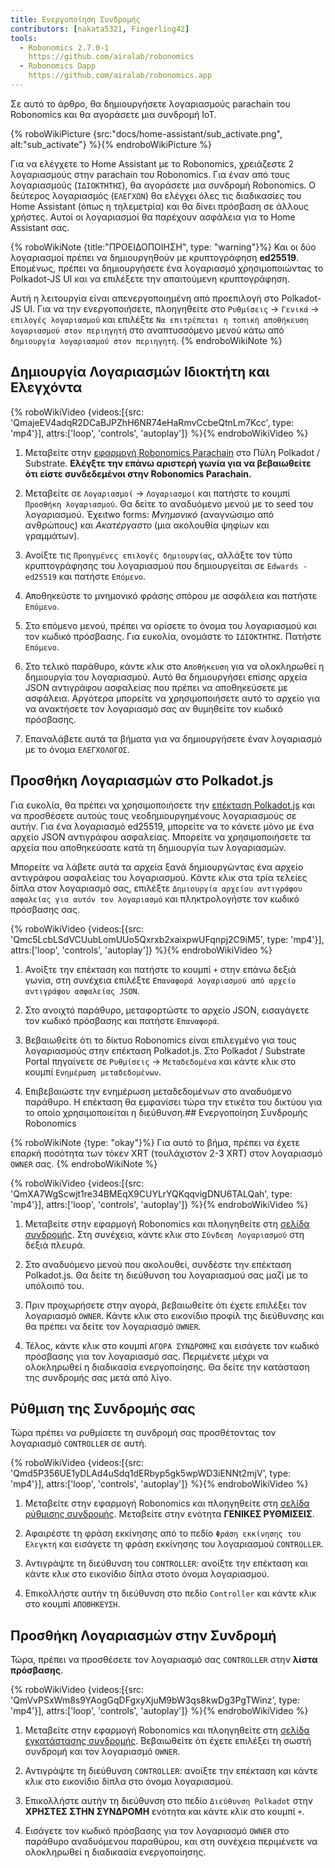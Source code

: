 ```yaml
---
title: Ενεργοποίηση Συνδρομής
contributors: [nakata5321, Fingerling42]
tools:
  - Robonomics 2.7.0-1
    https://github.com/airalab/robonomics
  - Robonomics Dapp
    https://github.com/airalab/robonomics.app
---
```


Σε αυτό το άρθρο, θα δημιουργήσετε λογαριασμούς parachain του Robonomics και θα αγοράσετε μια συνδρομή IoT.

{% roboWikiPicture {src:"docs/home-assistant/sub_activate.png", alt:"sub_activate"} %}{% endroboWikiPicture %}

Για να ελέγχετε το Home Assistant με το Robonomics, χρειάζεστε 2 λογαριασμούς στην parachain του Robonomics. Για έναν από τους λογαριασμούς (`ΙΔΙΟΚΤΗΤΗΣ`), θα αγοράσετε μια συνδρομή Robonomics. Ο δεύτερος λογαριασμός (`ΕΛΕΓΧΩΝ`) θα ελέγχει όλες τις διαδικασίες του Home Assistant (όπως η τηλεμετρία) και θα δίνει πρόσβαση σε άλλους χρήστες. Αυτοί οι λογαριασμοί θα παρέχουν ασφάλεια για το Home Assistant σας.

{% roboWikiNote {title:"ΠΡΟΕΙΔΟΠΟΙΗΣΗ", type: "warning"}%}
Και οι δύο λογαριασμοί πρέπει να δημιουργηθούν με κρυπτογράφηση **ed25519**. Επομένως, πρέπει να δημιουργήσετε ένα λογαριασμό χρησιμοποιώντας το Polkadot-JS UI και να επιλέξετε την απαιτούμενη κρυπτογράφηση.

Αυτή η λειτουργία είναι απενεργοποιημένη από προεπιλογή στο Polkadot-JS UI. Για να την ενεργοποιήσετε, πλοηγηθείτε στο `Ρυθμίσεις` -> `Γενικά` -> `επιλογές λογαριασμού` και επιλέξτε `Να επιτρέπεται η τοπική αποθήκευση λογαριασμού στον περιηγητή` στο αναπτυσσόμενο μενού κάτω από `δημιουργία λογαριασμού στον περιηγητή`.
{% endroboWikiNote %}

## Δημιουργία Λογαριασμών Ιδιοκτήτη και Ελεγχόντα

{% roboWikiVideo {videos:[{src: 'QmajeEV4adqR2DCaBJPZhH6NR74eHaRmvCcbeQtnLm7Kcc', type: 'mp4'}], attrs:['loop', 'controls', 'autoplay']} %}{% endroboWikiVideo %}

1. Μεταβείτε στην [εφαρμογή Robonomics Parachain](https://polkadot.js.org/apps/?rpc=wss%3A%2F%2Fkusama.rpc.robonomics.network%2F#/) στο Πύλη Polkadot / Substrate. **Ελέγξτε την επάνω αριστερή γωνία για να βεβαιωθείτε ότι είστε συνδεδεμένοι στην Robonomics Parachain.**

2. Μεταβείτε σε `Λογαριασμοί` -> `Λογαριασμοί` και πατήστε το κουμπί `Προσθήκη λογαριασμού`. Θα δείτε το αναδυόμενο μενού με το seed του λογαριασμού. Έχειtwo forms: *Μνημονικό* (αναγνώσιμο από ανθρώπους) και *Ακατέργαστο* (μια ακολουθία ψηφίων και γραμμάτων).

3. Ανοίξτε τις `Προηγμένες επιλογές δημιουργίας`, αλλάξτε τον τύπο κρυπτογράφησης του λογαριασμού που δημιουργείται σε `Edwards - ed25519` και πατήστε `Επόμενο`.

4. Αποθηκεύστε το μνημονικό φράσης σπόρου με ασφάλεια και πατήστε `Επόμενο`.

5. Στο επόμενο μενού, πρέπει να ορίσετε το όνομα του λογαριασμού και τον κωδικό πρόσβασης. Για ευκολία, ονομάστε το `ΙΔΙΟΚΤΗΤΗΣ`. Πατήστε `Επόμενο`.

6. Στο τελικό παράθυρο, κάντε κλικ στο `Αποθήκευση` για να ολοκληρωθεί η δημιουργία του λογαριασμού. Αυτό θα δημιουργήσει επίσης αρχεία JSON αντιγράφου ασφαλείας που πρέπει να αποθηκεύσετε με ασφάλεια. Αργότερα μπορείτε να χρησιμοποιήσετε αυτό το αρχείο για να ανακτήσετε τον λογαριασμό σας αν θυμηθείτε τον κωδικό πρόσβασης.

7. Επαναλάβετε αυτά τα βήματα για να δημιουργήσετε έναν λογαριασμό με το όνομα `ΕΛΕΓΧΟΛΟΓΟΣ`.


## Προσθήκη Λογαριασμών στο Polkadot.js

Για ευκολία, θα πρέπει να χρησιμοποιήσετε την [επέκταση Polkadot.js](https://polkadot.js.org/extension/) και να προσθέσετε αυτούς τους νεοδημιουργημένους λογαριασμούς σε αυτήν. Για ένα λογαριασμό ed25519, μπορείτε να το κάνετε μόνο με ένα αρχείο JSON αντιγράφου ασφαλείας. Μπορείτε να χρησιμοποιήσετε τα αρχεία που αποθηκεύσατε κατά τη δημιουργία των λογαριασμών.

Μπορείτε να λάβετε αυτά τα αρχεία ξανά δημιουργώντας ένα αρχείο αντιγράφου ασφαλείας του λογαριασμού. Κάντε κλικ στα τρία τελείες δίπλα στον λογαριασμό σας, επιλέξτε `Δημιουργία αρχείου αντιγράφου ασφαλείας για αυτόν τον λογαριασμό` και πληκτρολογήστε τον κωδικό πρόσβασης σας.

{% roboWikiVideo {videos:[{src: 'Qmc5LcbLSdVCUubLomUUo5Qxrxb2xaixpwUFqnpj2C9iM5', type: 'mp4'}], attrs:['loop', 'controls', 'autoplay']} %}{% endroboWikiVideo %}

1. Ανοίξτε την επέκταση και πατήστε το κουμπί `+` στην επάνω δεξιά γωνία, στη συνέχεια επιλέξτε `Επαναφορά λογαριασμού από αρχείο αντιγράφου ασφαλείας JSON`.

2. Στο ανοιχτό παράθυρο, μεταφορτώστε το αρχείο JSON, εισαγάγετε τον κωδικό πρόσβασης και πατήστε `Επαναφορά`.

3. Βεβαιωθείτε ότι το δίκτυο Robonomics είναι επιλεγμένο για τους λογαριασμούς στην επέκταση Polkadot.js. Στο Polkadot / Substrate Portal πηγαίνετε σε `Ρυθμίσεις` -> `Μεταδεδομένα` και κάντε κλικ στο κουμπί `Ενημέρωση μεταδεδομένων`.

4. Επιβεβαιώστε την ενημέρωση μεταδεδομένων στο αναδυόμενο παράθυρο. Η επέκταση θα εμφανίσει τώρα την ετικέτα του δικτύου για το οποίο χρησιμοποιείται η διεύθυνση.## Ενεργοποίηση Συνδρομής Robonomics

{% roboWikiNote {type: "okay"}%} Για αυτό το βήμα, πρέπει να έχετε επαρκή ποσότητα των τόκεν XRT (τουλάχιστον 2-3 XRT) στον λογαριασμό `OWNER` σας. {% endroboWikiNote %}

{% roboWikiVideo {videos:[{src: 'QmXA7WgScwjt1re34BMEqX9CUYLrYQKqqvigDNU6TALQah', type: 'mp4'}], attrs:['loop', 'controls', 'autoplay']} %}{% endroboWikiVideo %}

1. Μεταβείτε στην εφαρμογή Robonomics και πλοηγηθείτε στη [σελίδα συνδρομής](https://robonomics.app/#/rws-buy). Στη συνέχεια, κάντε κλικ στο `Σύνδεση Λογαριασμού` στη δεξιά πλευρά.

2. Στο αναδυόμενο μενού που ακολουθεί, συνδέστε την επέκταση Polkadot.js. Θα δείτε τη διεύθυνση του λογαριασμού σας μαζί με το υπόλοιπό του.

3. Πριν προχωρήσετε στην αγορά, βεβαιωθείτε ότι έχετε επιλέξει τον λογαριασμό `OWNER`. Κάντε κλικ στο εικονίδιο προφίλ της διεύθυνσης και θα πρέπει να δείτε τον λογαριασμό `OWNER`.

4. Τέλος, κάντε κλικ στο κουμπί `ΑΓΟΡΑ ΣΥΝΔΡΟΜΗΣ` και εισάγετε τον κωδικό πρόσβασης για τον λογαριασμό σας. Περιμένετε μέχρι να ολοκληρωθεί η διαδικασία ενεργοποίησης. Θα δείτε την κατάσταση της συνδρομής σας μετά από λίγο.

## Ρύθμιση της Συνδρομής σας

Τώρα πρέπει να ρυθμίσετε τη συνδρομή σας προσθέτοντας τον λογαριασμό `CONTROLLER` σε αυτή.

{% roboWikiVideo {videos:[{src: 'Qmd5P356UE1yDLAd4uSdq1dERbyp5gk5wpWD3iENNt2mjV', type: 'mp4'}], attrs:['loop', 'controls', 'autoplay']} %}{% endroboWikiVideo %}

1. Μεταβείτε στην εφαρμογή Robonomics και πλοηγηθείτε στη [σελίδα ρύθμισης συνδρομής](https://robonomics.app/#/rws-setup). Μεταβείτε στην ενότητα **ΓΕΝΙΚΕΣ ΡΥΘΜΙΣΕΙΣ**.

2. Αφαιρέστε τη φράση εκκίνησης από το πεδίο `Φράση εκκίνησης του Ελεγκτή` και εισάγετε τη φράση εκκίνησης του λογαριασμού `CONTROLLER`.

3. Αντιγράψτε τη διεύθυνση του `CONTROLLER`: ανοίξτε την επέκταση και κάντε κλικ στο εικονίδιο δίπλα στοτο όνομα λογαριασμού.

4. Επικολλήστε αυτήν τη διεύθυνση στο πεδίο `Controller` και κάντε κλικ στο κουμπί `ΑΠΟΘΗΚΕΥΣΗ`.

## Προσθήκη Λογαριασμών στην Συνδρομή

Τώρα, πρέπει να προσθέσετε τον λογαριασμό σας `CONTROLLER` στην **λίστα πρόσβασης**.

{% roboWikiVideo {videos:[{src: 'QmVvPSxWm8s9YAogGqDFgxyXjuM9bW3qs8kwDg3PgTWinz', type: 'mp4'}], attrs:['loop', 'controls', 'autoplay']} %}{% endroboWikiVideo %}

1. Μεταβείτε στην εφαρμογή Robonomics και πλοηγηθείτε στη [σελίδα εγκατάστασης συνδρομής](https://robonomics.app/#/rws-setup). Βεβαιωθείτε ότι έχετε επιλέξει τη σωστή συνδρομή και τον λογαριασμό `OWNER`.

2. Αντιγράψτε τη διεύθυνση `CONTROLLER`: ανοίξτε την επέκταση και κάντε κλικ στο εικονίδιο δίπλα στο όνομα λογαριασμού.

3. Επικολλήστε αυτήν τη διεύθυνση στο πεδίο `Διεύθυνση Polkadot` στην **ΧΡΗΣΤΕΣ ΣΤΗΝ ΣΥΝΔΡΟΜΗ** ενότητα και κάντε κλικ στο κουμπί `+`.

4. Εισάγετε τον κωδικό πρόσβασης για τον λογαριασμό `OWNER` στο παράθυρο αναδυόμενου παραθύρου, και στη συνέχεια περιμένετε να ολοκληρωθεί η διαδικασία ενεργοποίησης.